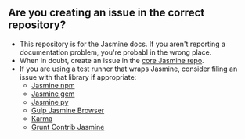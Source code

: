 ## Are you creating an issue in the correct repository?

- This repository is for the Jasmine docs. If you aren't reporting a documentation problem, you're probabl in the wrong place.
- When in doubt, create an issue in the [core Jasmine repo](https://github.com/jasmine/jasmine/issues).
- If you are using a test runner that wraps Jasmine, consider filing an issue with that library if appropriate:
  - [Jasmine npm](https://github.com/jasmine/jasmine-npm/issues)
  - [Jasmine gem](https://github.com/jasmine/jasmine-gem/issues)
  - [Jasmine py](https://github.com/jasmine/jasmine-py/issues)
  - [Gulp Jasmine Browser](https://github.com/jasmine/gulp-jasmine-browser/issues)
  - [Karma](https://github.com/karma-runner/karma/issues)
  - [Grunt Contrib Jasmine](https://github.com/gruntjs/grunt-contrib-jasmine/issues)
